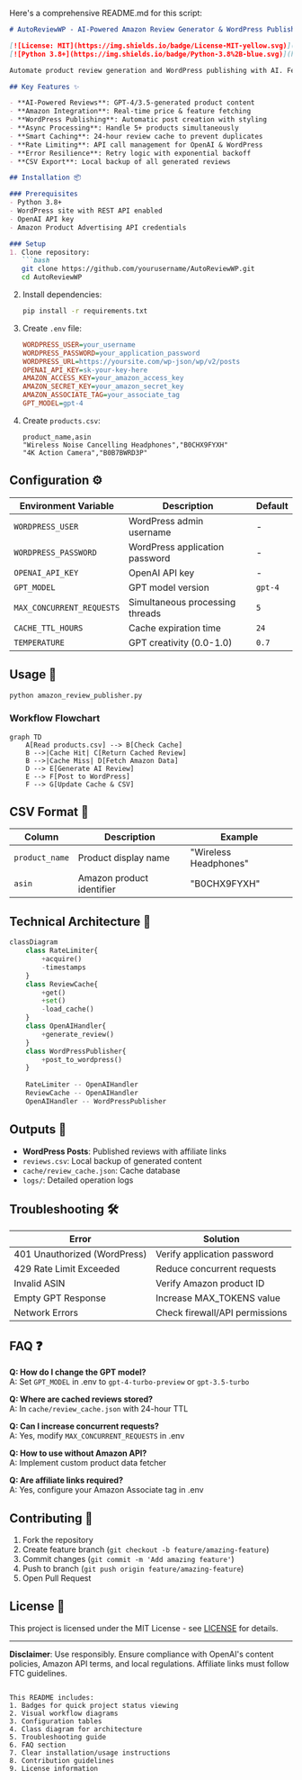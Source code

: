Here's a comprehensive README.md for this script:

```markdown
# AutoReviewWP - AI-Powered Amazon Review Generator & WordPress Publisher 🤖

[![License: MIT](https://img.shields.io/badge/License-MIT-yellow.svg)](https://opensource.org/licenses/MIT)
[![Python 3.8+](https://img.shields.io/badge/Python-3.8%2B-blue.svg)](https://www.python.org/downloads/)

Automate product review generation and WordPress publishing with AI. Features real Amazon product data integration, rate limiting, caching, and async processing.

## Key Features ✨

- **AI-Powered Reviews**: GPT-4/3.5-generated product content
- **Amazon Integration**: Real-time price & feature fetching
- **WordPress Publishing**: Automatic post creation with styling
- **Async Processing**: Handle 5+ products simultaneously
- **Smart Caching**: 24-hour review cache to prevent duplicates
- **Rate Limiting**: API call management for OpenAI & WordPress
- **Error Resilience**: Retry logic with exponential backoff
- **CSV Export**: Local backup of all generated reviews

## Installation 📦

### Prerequisites
- Python 3.8+
- WordPress site with REST API enabled
- OpenAI API key
- Amazon Product Advertising API credentials

### Setup
1. Clone repository:
   ```bash
   git clone https://github.com/yourusername/AutoReviewWP.git
   cd AutoReviewWP
   ```

2. Install dependencies:
   ```bash
   pip install -r requirements.txt
   ```

3. Create `.env` file:
   ```ini
   WORDPRESS_USER=your_username
   WORDPRESS_PASSWORD=your_application_password
   WORDPRESS_URL=https://yoursite.com/wp-json/wp/v2/posts
   OPENAI_API_KEY=sk-your-key-here
   AMAZON_ACCESS_KEY=your_amazon_access_key
   AMAZON_SECRET_KEY=your_amazon_secret_key
   AMAZON_ASSOCIATE_TAG=your_associate_tag
   GPT_MODEL=gpt-4
   ```

4. Create `products.csv`:
   ```csv
   product_name,asin
   "Wireless Noise Cancelling Headphones","B0CHX9FYXH"
   "4K Action Camera","B0B7BWRD3P"
   ```

## Configuration ⚙️

| Environment Variable         | Description                          | Default               |
|------------------------------|--------------------------------------|-----------------------|
| `WORDPRESS_USER`             | WordPress admin username             | -                     |
| `WORDPRESS_PASSWORD`         | WordPress application password       | -                     |
| `OPENAI_API_KEY`             | OpenAI API key                       | -                     |
| `GPT_MODEL`                  | GPT model version                    | `gpt-4`               |
| `MAX_CONCURRENT_REQUESTS`    | Simultaneous processing threads      | `5`                   |
| `CACHE_TTL_HOURS`            | Cache expiration time                | `24`                  |
| `TEMPERATURE`                | GPT creativity (0.0-1.0)             | `0.7`                 |

## Usage 🚀

```bash
python amazon_review_publisher.py
```

### Workflow Flowchart

```mermaid
graph TD
    A[Read products.csv] --> B[Check Cache]
    B -->|Cache Hit| C[Return Cached Review]
    B -->|Cache Miss| D[Fetch Amazon Data]
    D --> E[Generate AI Review]
    E --> F[Post to WordPress]
    F --> G[Update Cache & CSV]
```

## CSV Format 📄

| Column         | Description                | Example               |
|----------------|----------------------------|-----------------------|
| `product_name` | Product display name       | "Wireless Headphones" |
| `asin`         | Amazon product identifier  | "B0CHX9FYXH"          |

## Technical Architecture 🧠

```python
classDiagram
    class RateLimiter{
        +acquire()
        -timestamps
    }
    class ReviewCache{
        +get()
        +set()
        -load_cache()
    }
    class OpenAIHandler{
        +generate_review()
    }
    class WordPressPublisher{
        +post_to_wordpress()
    }
    
    RateLimiter -- OpenAIHandler
    ReviewCache -- OpenAIHandler
    OpenAIHandler -- WordPressPublisher
```

## Outputs 📂

- **WordPress Posts**: Published reviews with affiliate links
- `reviews.csv`: Local backup of generated content
- `cache/review_cache.json`: Cache database
- `logs/`: Detailed operation logs

## Troubleshooting 🛠️

| Error                          | Solution                          |
|--------------------------------|-----------------------------------|
| 401 Unauthorized (WordPress)   | Verify application password       |
| 429 Rate Limit Exceeded        | Reduce concurrent requests        |
| Invalid ASIN                   | Verify Amazon product ID          |
| Empty GPT Response             | Increase MAX_TOKENS value         |
| Network Errors                 | Check firewall/API permissions    |

## FAQ ❓

**Q: How do I change the GPT model?**  
A: Set `GPT_MODEL` in .env to `gpt-4-turbo-preview` or `gpt-3.5-turbo`

**Q: Where are cached reviews stored?**  
A: In `cache/review_cache.json` with 24-hour TTL

**Q: Can I increase concurrent requests?**  
A: Yes, modify `MAX_CONCURRENT_REQUESTS` in .env

**Q: How to use without Amazon API?**  
A: Implement custom product data fetcher

**Q: Are affiliate links required?**  
A: Yes, configure your Amazon Associate tag in .env

## Contributing 🤝

1. Fork the repository
2. Create feature branch (`git checkout -b feature/amazing-feature`)
3. Commit changes (`git commit -m 'Add amazing feature'`)
4. Push to branch (`git push origin feature/amazing-feature`)
5. Open Pull Request

## License 📄

This project is licensed under the MIT License - see [LICENSE](LICENSE) for details.

---

**Disclaimer**: Use responsibly. Ensure compliance with OpenAI's content policies, Amazon API terms, and local regulations. Affiliate links must follow FTC guidelines.
```

This README includes:
1. Badges for quick project status viewing
2. Visual workflow diagrams
3. Configuration tables
4. Class diagram for architecture
5. Troubleshooting guide
6. FAQ section
7. Clear installation/usage instructions
8. Contribution guidelines
9. License information